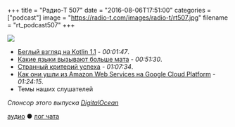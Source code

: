 +++
title = "Радио-Т 507"
date = "2016-08-06T17:51:00"
categories = ["podcast"]
image = "https://radio-t.com/images/radio-t/rt507.jpg"
filename = "rt_podcast507"
+++

![](https://radio-t.com/images/radio-t/rt507.jpg)

- [Беглый взгляд на Kotlin 1.1](https://blog.jetbrains.com/kotlin/2016/07/first-glimpse-of-kotlin-1-1-coroutines-type-aliases-and-more/) - *00:01:47*.
- [Какие языки вызывают больше мата](http://blog.asidatascience.com/how-frustrating-is-your-programming-language/) - *00:51:30*.
- [Странный критерий успеха](https://m.signalvnoise.com/silicon-valley-arrogance-i-can-tell-you-which-startups-will-succeed-without-even-knowing-what-89aa8ea35d23?gi=14448757c4bb) - *01:07:34*.
- [Как они ушли из Amazon Web Services на Google Cloud Platform](https://lugassy.net/why-we-moved-from-amazon-web-services-to-google-cloud-platform-726c412fd667?gi=19a0d692f727) - *01:24:15*.
- Темы наших слушателей

_Спонсор этого выпуска [DigitalOcean](https://www.digitalocean.com)_

[аудио](http://cdn.radio-t.com/rt_podcast507.mp3) ● [лог чата](http://chat.radio-t.com/logs/radio-t-507.html)
<audio src="http://cdn.radio-t.com/rt_podcast507.mp3" preload="none"></audio>
